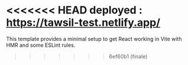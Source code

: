 <<<<<<< HEAD
deployed : https://tawsil-test.netlify.app/
=======

This template provides a minimal setup to get React working in Vite with HMR and some ESLint rules.

>>>>>>> 6ef60b1 (finale)
